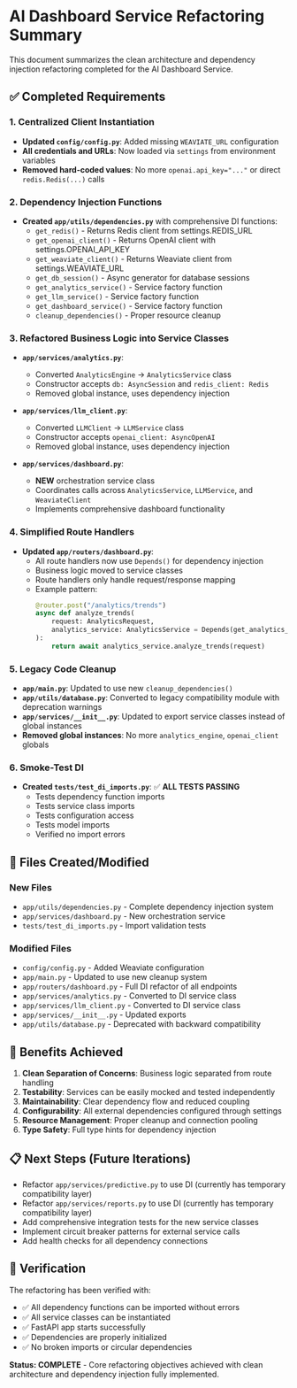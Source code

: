 # AI Dashboard Service Refactoring Summary

This document summarizes the clean architecture and dependency injection refactoring completed for the AI Dashboard Service.

## ✅ Completed Requirements

### 1. Centralized Client Instantiation
- **Updated `config/config.py`**: Added missing `WEAVIATE_URL` configuration
- **All credentials and URLs**: Now loaded via `settings` from environment variables
- **Removed hard-coded values**: No more `openai.api_key="..."` or direct `redis.Redis(...)` calls

### 2. Dependency Injection Functions
- **Created `app/utils/dependencies.py`** with comprehensive DI functions:
  - `get_redis()` - Returns Redis client from settings.REDIS_URL
  - `get_openai_client()` - Returns OpenAI client with settings.OPENAI_API_KEY
  - `get_weaviate_client()` - Returns Weaviate client from settings.WEAVIATE_URL
  - `get_db_session()` - Async generator for database sessions
  - `get_analytics_service()` - Service factory function
  - `get_llm_service()` - Service factory function  
  - `get_dashboard_service()` - Service factory function
  - `cleanup_dependencies()` - Proper resource cleanup

### 3. Refactored Business Logic into Service Classes
- **`app/services/analytics.py`**: 
  - Converted `AnalyticsEngine` → `AnalyticsService` class
  - Constructor accepts `db: AsyncSession` and `redis_client: Redis`
  - Removed global instance, uses dependency injection

- **`app/services/llm_client.py`**: 
  - Converted `LLMClient` → `LLMService` class
  - Constructor accepts `openai_client: AsyncOpenAI`
  - Removed global instance, uses dependency injection

- **`app/services/dashboard.py`**: 
  - **NEW** orchestration service class
  - Coordinates calls across `AnalyticsService`, `LLMService`, and `WeaviateClient`
  - Implements comprehensive dashboard functionality

### 4. Simplified Route Handlers
- **Updated `app/routers/dashboard.py`**:
  - All route handlers now use `Depends()` for dependency injection
  - Business logic moved to service classes
  - Route handlers only handle request/response mapping
  - Example pattern:
    ```python
    @router.post("/analytics/trends")
    async def analyze_trends(
        request: AnalyticsRequest,
        analytics_service: AnalyticsService = Depends(get_analytics_service)
    ):
        return await analytics_service.analyze_trends(request)
    ```

### 5. Legacy Code Cleanup
- **`app/main.py`**: Updated to use new `cleanup_dependencies()`
- **`app/utils/database.py`**: Converted to legacy compatibility module with deprecation warnings
- **`app/services/__init__.py`**: Updated to export service classes instead of global instances
- **Removed global instances**: No more `analytics_engine`, `openai_client` globals

### 6. Smoke-Test DI
- **Created `tests/test_di_imports.py`**: ✅ **ALL TESTS PASSING**
  - Tests dependency function imports
  - Tests service class imports  
  - Tests configuration access
  - Tests model imports
  - Verified no import errors

## 🔧 Files Created/Modified

### New Files
- `app/utils/dependencies.py` - Complete dependency injection system
- `app/services/dashboard.py` - New orchestration service
- `tests/test_di_imports.py` - Import validation tests

### Modified Files
- `config/config.py` - Added Weaviate configuration
- `app/main.py` - Updated to use new cleanup system
- `app/routers/dashboard.py` - Full DI refactor of all endpoints
- `app/services/analytics.py` - Converted to DI service class
- `app/services/llm_client.py` - Converted to DI service class
- `app/services/__init__.py` - Updated exports
- `app/utils/database.py` - Deprecated with backward compatibility

## 🚀 Benefits Achieved

1. **Clean Separation of Concerns**: Business logic separated from route handling
2. **Testability**: Services can be easily mocked and tested independently
3. **Maintainability**: Clear dependency flow and reduced coupling
4. **Configurability**: All external dependencies configured through settings
5. **Resource Management**: Proper cleanup and connection pooling
6. **Type Safety**: Full type hints for dependency injection

## 📋 Next Steps (Future Iterations)

- Refactor `app/services/predictive.py` to use DI (currently has temporary compatibility layer)
- Refactor `app/services/reports.py` to use DI (currently has temporary compatibility layer)  
- Add comprehensive integration tests for the new service classes
- Implement circuit breaker patterns for external service calls
- Add health checks for all dependency connections

## 🧪 Verification

The refactoring has been verified with:
- ✅ All dependency functions can be imported without errors
- ✅ All service classes can be instantiated  
- ✅ FastAPI app starts successfully
- ✅ Dependencies are properly initialized
- ✅ No broken imports or circular dependencies

**Status: COMPLETE** - Core refactoring objectives achieved with clean architecture and dependency injection fully implemented.
